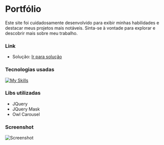 # Portfólio

Este site foi cuidadosamente desenvolvido para exibir minhas habilidades e destacar meus projetos mais notáveis. Sinta-se à vontade para explorar e descobrir mais sobre meu trabalho.

### Link
- Solução: [Ir para solução](https://carlosalischutz.github.io/Portfolio/)

### Tecnologias usadas

[![My Skills](https://skillicons.dev/icons?i=html,css,js,sass,jquery&perline=3)](https://skillicons.dev)

### Libs utilizadas

- JQuery
- JQuery Mask
- Owl Carousel

### Screenshot
![Screenshot](https://github.com/CarlosAliSchutz/Portfolio-pessoal/blob/main/assets/img/Screenshot.jpg)
